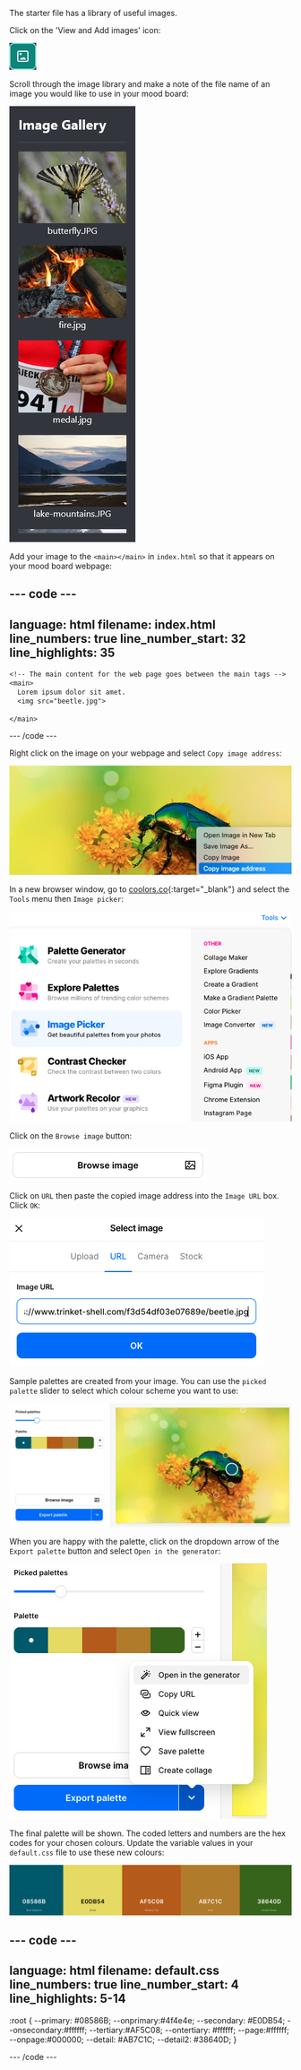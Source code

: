 The starter file has a library of useful images.

Click on the 'View and Add images' icon: 

![An icon shaped like a piece of paper with top right corner folded over and a mountain scene on the paper.](images/view-add-images.png)

Scroll through the image library and make a note of the file name of an image you would like to use in your mood board: 

![The image library with beetle.jpg file shown.](images/image-gallery.png)

Add your image to the `<main></main>` in `index.html` so that it appears on your mood board webpage:

--- code ---
---
language: html
filename: index.html
line_numbers: true
line_number_start: 32
line_highlights: 35
---

    <!-- The main content for the web page goes between the main tags -->
    <main>
      Lorem ipsum dolor sit amet. 
      <img src="beetle.jpg">
       
    </main>

--- /code ---

Right click on the image on your webpage and select `Copy image address`:

![The output area in trinket with large beetle image. The rightclick menu has an option selected to 'Copy image address'.](images/copy-image-address.png)

In a new browser window, go to [coolors.co](https://coolors.co){:target="_blank"} and select the `Tools` menu then `Image picker`:

![The coolors.co website with tolls selected from the top right corner. The 'Image picker' tool is highlighted in the drop down menu.](images/image-picker-menu.png)

Click on the `Browse image` button: 

![The browse image button.](images/browse-image-button.png)

Click on `URL` then paste the copied image address into the `Image URL` box. Click `OK`:

![The Select image box with URL selected and the image address for the beetle image copied in.](images/select-image-box.png)

Sample palettes are created from your image. You can use the `picked palette` slider to select which colour scheme you want to use:

![The picked palette slider is a third of the way across. The image is shown with hotspots showing where the colours have been selected from.](images/generated-image-palettes.png)

When you are happy with the palette, click on the dropdown arrow of the `Export palette` button and select `Open in the generator`:

![The Export palette menu with the top item 'open in the generator' selected.](images/generate-palette-menu.png)

The final palette will be shown. The coded letters and numbers are the hex codes for your chosen colours. Update the variable values in your `default.css` file to use these new colours:

![Squares of colour with the hex codes written on them.](images/final-image-palette.png)


--- code ---
---
language: html
filename: default.css
line_numbers: true
line_number_start: 4
line_highlights: 5-14
---

:root {
  --primary: #08586B;
  --onprimary:#4f4e4e;
  --secondary: #E0DB54;
  --onsecondary:#ffffff;
  --tertiary:#AF5C08;
  --ontertiary: #ffffff;
  --page:#ffffff;
  --onpage:#000000;
  --detail: #AB7C1C;
  --detail2: #38640D;
}

--- /code ---
